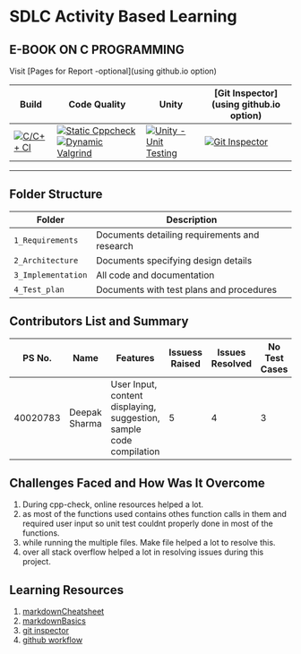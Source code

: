 # SDLC Activity Based Learning
## E-BOOK ON C PROGRAMMING

Visit [Pages for Report -optional](using github.io option)

Build | Code Quality | Unity | [Git Inspector](using github.io option)
------|----------|-------|--------------
[![C/C++ CI](https://github.com/depque/Typing-Tutor/actions/workflows/c-cpp.yml/badge.svg)](https://github.com/depque/Typing-Tutor/actions/workflows/c-cpp.yml) | [![Static Cppcheck](https://github.com/debasish2110/LTTS-C-MiniProject/actions/workflows/cppcheck.yml/badge.svg)](https://github.com/debasish2110/LTTS-C-MiniProject/actions/workflows/cppcheck.yml) [![Dynamic Valgrind](https://github.com/debasish2110/LTTS-C-MiniProject/actions/workflows/CodeQuality_Dynamic.yml/badge.svg)](https://github.com/debasish2110/LTTS-C-MiniProject/actions/workflows/CodeQuality_Dynamic.yml)| [![Unity - Unit Testing](https://github.com/debasish2110/LTTS-C-MiniProject/actions/workflows/unity.yml/badge.svg)](https://github.com/debasish2110/LTTS-C-MiniProject/actions/workflows/unity.yml)| [![Git Inspector](https://github.com/debasish2110/LTTS-C-MiniProject/actions/workflows/gitinspector.yml/badge.svg)](https://github.com/debasish2110/LTTS-C-MiniProject/actions/workflows/gitinspector.yml)

----
## Folder Structure
Folder             | Description
-------------------| -----------------------------------------
`1_Requirements`   | Documents detailing requirements and research
`2_Architecture`         | Documents specifying design details
`3_Implementation` | All code and documentation
`4_Test_plan`      | Documents with test plans and procedures

## Contributors List and Summary

PS No. |  Name   |    Features    | Issuess Raised |Issues Resolved|No Test Cases|Test Case Pass
-------|---------|----------------|----------------|---------------|-------------|--------------
40020783 | Deepak Sharma  | User Input, content displaying, suggestion, sample code compilation |  5  |  4  | 3  | 3        

## Challenges Faced and How Was It Overcome

1. During cpp-check, online resources helped a lot. 
2. as most of the functions used contains othes function calls in them and required user input so unit test couldnt properly done in most of the functions.
3. while running the multiple files. Make file helped a lot to resolve this.
4. over all stack overflow helped a lot in resolving issues during this project.

## Learning Resources
1. [markdownCheatsheet](https://github.com/adam-p/markdown-here/wiki/Markdown-Cheatsheet)
2. [markdownBasics](https://guides.github.com/features/mastering-markdown/)
3. [git inspector](https://github.com/ejwa/gitinspector.git)
4. [github workflow](https://docs.github.com/en/actions/learn-github-action)



